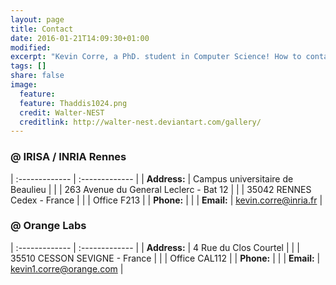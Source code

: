 ```yaml
---
layout: page
title: Contact
date: 2016-01-21T14:09:30+01:00
modified:
excerpt: "Kevin Corre, a PhD. student in Computer Science! How to contact him."
tags: []
share: false
image:
  feature:
  feature: Thaddis1024.png
  credit: Walter-NEST
  creditlink: http://walter-nest.deviantart.com/gallery/
---
```

### @ IRISA / INRIA Rennes

| :------------- | :------------- |
| **Address:** | Campus universitaire de Beaulieu |
| | 263 Avenue du General Leclerc - Bat 12 |
| | 35042 RENNES Cedex - France |
| | Office F213 |
| **Phone:** | |
| **Email:** | kevin.corre@inria.fr  |

### @ Orange Labs

| :------------- | :------------- |
| **Address:** | 4 Rue du Clos Courtel |
| | 35510 CESSON SEVIGNE - France |
| | Office CAL112 |
| **Phone:** | |
| **Email:** | kevin1.corre@orange.com  |